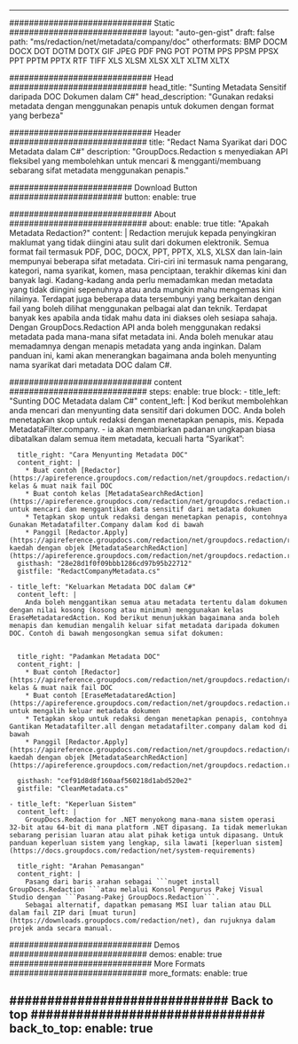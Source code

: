 
---
############################# Static ############################
layout: "auto-gen-gist" 
draft: false
path: "ms/redaction/net/metadata/company/doc"
otherformats: BMP DOCM DOCX DOT DOTM DOTX GIF JPEG PDF PNG POT POTM PPS PPSM PPSX PPT PPTM PPTX RTF TIFF XLS XLSM XLSX XLT XLTM XLTX  

############################# Head ############################
head_title: "Sunting Metadata Sensitif daripada DOC Dokumen dalam C#"
head_description: "Gunakan redaksi metadata dengan menggunakan penapis untuk dokumen dengan format yang berbeza"

############################# Header ############################
title: "Redact Nama Syarikat dari DOC Metadata dalam C#"
description: "GroupDocs.Redaction s menyediakan API fleksibel yang membolehkan untuk mencari & mengganti/membuang sebarang sifat metadata menggunakan penapis."

######################### Download Button #######################
button:
    enable: true

############################# About ############################
about:
    enable: true
    title: "Apakah Metadata Redaction?"
    content: |
        Redaction merujuk kepada penyingkiran maklumat yang tidak diingini atau sulit dari dokumen elektronik. Semua format fail termasuk PDF, DOC, DOCX, PPT, PPTX, XLS, XLSX dan lain-lain mempunyai beberapa sifat metadata. Ciri-ciri ini termasuk nama pengarang, kategori, nama syarikat, komen, masa penciptaan, terakhir dikemas kini dan banyak lagi. Kadang-kadang anda perlu memadamkan medan metadata yang tidak diingini sepenuhnya atau anda mungkin mahu mengemas kini nilainya. Terdapat juga beberapa data tersembunyi yang berkaitan dengan fail yang boleh dilihat menggunakan pelbagai alat dan teknik. Terdapat banyak kes apabila anda tidak mahu data ini diakses oleh sesiapa sahaja. Dengan GroupDocs.Redaction API anda boleh menggunakan redaksi metadata pada mana-mana sifat metadata ini. Anda boleh menukar atau memadamnya dengan menapis metadata yang anda inginkan. Dalam panduan ini, kami akan menerangkan bagaimana anda boleh menyunting nama syarikat dari metadata DOC dalam C#.

############################# content ############################
steps:
    enable: true
    block:
    - title_left: "Sunting DOC Metadata dalam C#"
      content_left: |
        Kod berikut membolehkan anda mencari dan menyunting data sensitif dari dokumen DOC. Anda boleh menetapkan skop untuk redaksi dengan menetapkan penapis, mis. Kepada MetadataFilter.company. - ia akan membiarkan padanan ungkapan biasa dibatalkan dalam semua item metadata, kecuali harta “Syarikat”:
        

      title_right: "Cara Menyunting Metadata DOC"
      content_right: |
        * Buat contoh [Redactor](https://apireference.groupdocs.com/redaction/net/groupdocs.redaction/redactor) kelas & muat naik fail DOC
        * Buat contoh kelas [MetadataSearchRedAction](https://apireference.groupdocs.com/redaction/net/groupdocs.redaction.redactions/metadatasearchredaction) untuk mencari dan menggantikan data sensitif dari metadata dokumen
        * Tetapkan skop untuk redaksi dengan menetapkan penapis, contohnya Gunakan Metadatafilter.Company dalam kod di bawah
        * Panggil [Redactor.Apply](https://apireference.groupdocs.com/redaction/net/groupdocs.redaction/redactor/methods/apply/index) kaedah dengan objek [MetadataSearchRedAction](https://apireference.groupdocs.com/redaction/net/groupdocs.redaction.redactions/metadatasearchredaction)        
      gisthash: "28e28d1f0f09bbb1286cd97b95b22712"
      gistfile: "RedactCompanyMetadata.cs"

    - title_left: "Keluarkan Metadata DOC dalam C#"
      content_left: |
        Anda boleh menggantikan semua atau metadata tertentu dalam dokumen dengan nilai kosong (kosong atau minimum) menggunakan kelas EraseMetadataredAction. Kod berikut menunjukkan bagaimana anda boleh menapis dan kemudian mengalih keluar sifat metadata daripada dokumen DOC. Contoh di bawah mengosongkan semua sifat dokumen:
        
        
      title_right: "Padamkan Metadata DOC"
      content_right: |
        * Buat contoh [Redactor](https://apireference.groupdocs.com/redaction/net/groupdocs.redaction/redactor) kelas & muat naik fail DOC
        * Buat contoh [EraseMetadataredAction](https://apireference.groupdocs.com/redaction/net/groupdocs.redaction.redactions/erasemetadataredaction) untuk mengalih keluar metadata dokumen
        * Tetapkan skop untuk redaksi dengan menetapkan penapis, contohnya Gantikan Metadatafilter.all dengan metadatafilter.company dalam kod di bawah 
        * Panggil [Redactor.Apply](https://apireference.groupdocs.com/redaction/net/groupdocs.redaction/redactor/methods/apply/index) kaedah dengan objek [MetadataSearchRedAction](https://apireference.groupdocs.com/redaction/net/groupdocs.redaction.redactions/metadatasearchredaction)
        
      gisthash: "cef91d8d8f160aaf560218d1abd520e2"
      gistfile: "CleanMetadata.cs"

    - title_left: "Keperluan Sistem"
      content_left: |
        GroupDocs.Redaction for .NET menyokong mana-mana sistem operasi 32-bit atau 64-bit di mana platform .NET dipasang. Ia tidak memerlukan sebarang perisian luaran atau alat pihak ketiga untuk dipasang. Untuk panduan keperluan sistem yang lengkap, sila lawati [keperluan sistem](https://docs.groupdocs.com/redaction/net/system-requirements)
        
      title_right: "Arahan Pemasangan"
      content_right: |
        Pasang dari baris arahan sebagai ```nuget install GroupDocs.Redaction ```atau melalui Konsol Pengurus Pakej Visual Studio dengan ```Pasang-Pakej GroupDocs.Redaction```. 
        Sebagai alternatif, dapatkan pemasang MSI luar talian atau DLL dalam fail ZIP dari [muat turun](https://downloads.groupdocs.com/redaction/net), dan rujuknya dalam projek anda secara manual.

############################# Demos ############################
demos:
    enable: true
############################# More Formats ############################
more_formats:
    enable: true

############################# Back to top ###############################
back_to_top:
    enable: true
---
